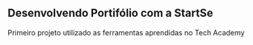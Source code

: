 ## Desenvolvendo Portifólio com a StartSe

Primeiro projeto utilizado as ferramentas aprendidas no Tech Academy